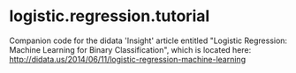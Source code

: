logistic.regression.tutorial
============================

Companion code for the didata 'Insight' article entitled "Logistic Regression: Machine Learning for Binary Classification", which is located here: http://didata.us/2014/06/11/logistic-regression-machine-learning
